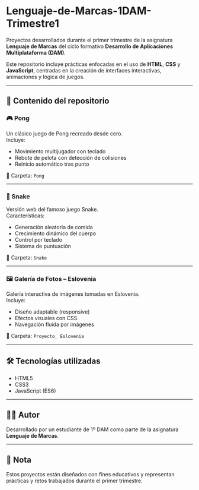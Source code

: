 # Lenguaje-de-Marcas-1DAM-Trimestre1

Proyectos desarrollados durante el primer trimestre de la asignatura **Lenguaje de Marcas** del ciclo formativo **Desarrollo de Aplicaciones Multiplataforma (DAM)**.

Este repositorio incluye prácticas enfocadas en el uso de **HTML**, **CSS** y **JavaScript**, centradas en la creación de interfaces interactivas, animaciones y lógica de juegos.

---

## 📁 Contenido del repositorio

### 🎮 Pong
Un clásico juego de Pong recreado desde cero.  
Incluye:
- Movimiento multijugador con teclado
- Rebote de pelota con detección de colisiones
- Reinicio automático tras punto

📂 Carpeta: `Pong`

---

### 🐍 Snake
Versión web del famoso juego Snake.  
Características:
- Generación aleatoria de comida
- Crecimiento dinámico del cuerpo
- Control por teclado
- Sistema de puntuación

📂 Carpeta: `Snake`

---

### 🖼️ Galería de Fotos – Eslovenia
Galería interactiva de imágenes tomadas en Eslovenia.  
Incluye:
- Diseño adaptable (responsive)
- Efectos visuales con CSS
- Navegación fluida por imágenes

📂 Carpeta: `Proyecto_ Eslovenia`

---

## 🛠️ Tecnologías utilizadas

- HTML5
- CSS3
- JavaScript (ES6)

---

## 👨‍💻 Autor

Desarrollado por un estudiante de 1º DAM como parte de la asignatura **Lenguaje de Marcas**.

---

## 📌 Nota

Estos proyectos están diseñados con fines educativos y representan prácticas y retos trabajados durante el primer trimestre.
